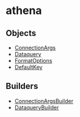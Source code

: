 # <span class="badge package-variant-dataquery"></span> athena

## Objects

 * <span class="badge object-type-class"></span> [ConnectionArgs](./object-ConnectionArgs.md)
 * <span class="badge object-type-class"></span> [Dataquery](./object-Dataquery.md)
 * <span class="badge object-type-enum"></span> [FormatOptions](./object-FormatOptions.md)
 * <span class="badge object-type-scalar"></span> [DefaultKey](./object-DefaultKey.md)
## Builders

 * <span class="badge builder"></span> [ConnectionArgsBuilder](./builder-ConnectionArgsBuilder.md)
 * <span class="badge builder"></span> [DataqueryBuilder](./builder-DataqueryBuilder.md)
